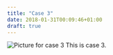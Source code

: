 ```yaml
---
title: "Case 3"
date: 2018-01-31T00:09:46+01:00
draft: true
---
```


![Picture for case 3](../img/pic09.jpg)
This is case 3.